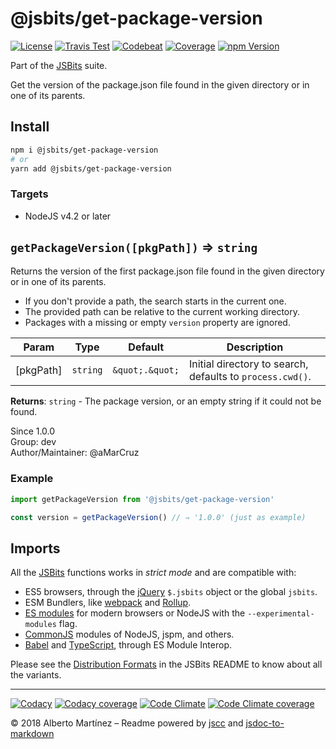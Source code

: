 # @jsbits/get-package-version

[![License][license-badge]](LICENSE)
[![Travis Test][travis-badge]][travis-url]
[![Codebeat][codebeat-badge]][codebeat-url]
[![Coverage][codecov-badge]][codecov-url]
[![npm Version][npm-badge]][npm-url]

Part of the [JSBits][jsbits-url] suite.

Get the version of the package.json file found in the given directory or in one of its parents.

## Install

```bash
npm i @jsbits/get-package-version
# or
yarn add @jsbits/get-package-version
```

### Targets

- NodeJS v4.2 or later

## `getPackageVersion([pkgPath])` ⇒ `string` 

Returns the version of the first package.json file found in the given
directory or in one of its parents.

- If you don't provide a path, the search starts in the current one.
- The provided path can be relative to the current working directory.
- Packages with a missing or empty `version` property are ignored.

| Param | Type | Default | Description |
| --- | --- | --- | --- |
| \[pkgPath] | `string` | `&quot;.&quot;` | Initial directory to search, defaults to `process.cwd()`. |

**Returns**: `string` - The package version, or an empty string if it could not be found.  

Since 1.0.0<br>
Group: dev<br>
Author/Maintainer: @aMarCruz<br>

### Example

```ts
import getPackageVersion from '@jsbits/get-package-version'

const version = getPackageVersion() // ⇒ '1.0.0' (just as example)
```

## Imports

All the [JSBits][jsbits-url] functions works in _strict mode_ and are compatible with:

- ES5 browsers, through the [jQuery](https://jquery.com/) `$.jsbits` object or the global `jsbits`.
- ESM Bundlers, like [webpack](http://webpack.github.io/) and [Rollup](https://rollupjs.org/).
- [ES modules](http://2ality.com/2014/09/es6-modules-final.html) for modern browsers or NodeJS with the `--experimental-modules` flag.
- [CommonJS](https://nodejs.org/docs/latest/api/modules.html#modules_modules) modules of NodeJS, jspm, and others.
- [Babel](https://babeljs.io/) and [TypeScript](www.typescriptlang.org/), through ES Module Interop.

Please see the [Distribution Formats][jsbits-formats] in the JSBits README to know about all the variants.

---
[![Codacy][codacy-badge]][codacy-url]
[![Codacy coverage][codacyc-badge]][codacyc-url]
[![Code Climate][climate-badge]][climate-url]
[![Code Climate coverage][climatec-badge]][climatec-url]

&copy; 2018 Alberto Martínez &ndash; Readme powered by [jscc](https://github.com/aMarCruz/jscc) and [jsdoc-to-markdown](https://github.com/75lb/jsdoc-to-markdown)

[license-badge]:  https://img.shields.io/badge/license-BSD%202--Clause-blue.svg
[npm-badge]:      https://img.shields.io/npm/v/@jsbits/get-package-version.svg
[npm-url]:        https://www.npmjs.com/package/@jsbits/get-package-version
[travis-badge]:   https://travis-ci.org/ProJSLib/jsbits.svg?branch=master
[travis-url]:     https://travis-ci.org/ProJSLib/jsbits
[codebeat-badge]: https://codebeat.co/badges/5b07ccc1-be43-41d8-aeaf-eee1913d4173
[codebeat-url]:   https://codebeat.co/projects/github-com-projslib-jsbits-master
[codacy-badge]:   https://api.codacy.com/project/badge/Grade/0d842f1b749340ec90277fb3b2da4e86
[codacy-url]:     https://www.codacy.com/app/ProJSLib/jsbits?utm_source=github.com&amp;utm_medium=referral&amp;utm_content=ProJSLib/jsbits&amp;utm_campaign=Badge_Grade
[codacyc-badge]:  https://api.codacy.com/project/badge/Coverage/0d842f1b749340ec90277fb3b2da4e86
[codacyc-url]:    https://www.codacy.com/app/ProJSLib/jsbits?utm_source=github.com&utm_medium=referral&utm_content=ProJSLib/jsbits&utm_campaign=Badge_Coverage
[codecov-badge]:  https://codecov.io/gh/ProJSLib/jsbits/branch/master/graph/badge.svg
[codecov-url]:    https://codecov.io/gh/ProJSLib/jsbits
[climate-badge]:  https://api.codeclimate.com/v1/badges/e991c05e8a92448d30f0/maintainability
[climate-url]:    https://codeclimate.com/github/ProJSLib/jsbits/maintainability
[climatec-badge]: https://api.codeclimate.com/v1/badges/e991c05e8a92448d30f0/test_coverage
[climatec-url]:   https://codeclimate.com/github/ProJSLib/jsbits/test_coverage
[jsbits-url]:     https://github.com/ProJSLib/jsbits
[jsbits-formats]: https://github.com/ProJSLib/jsbits#distribution-formats

